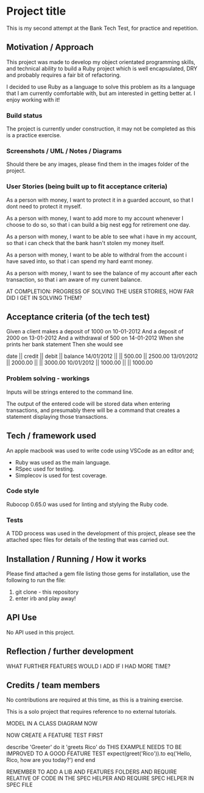 # Project title

This is my second attempt at the Bank Tech Test, for practice and repetition.

## Motivation / Approach

This project was made to develop my object orientated programming skills, and
technical ability to build a Ruby project which is well encapsulated, DRY and
probably requires a fair bit of refactoring.

I decided to use Ruby as a language to solve this problem as its a language that
I am currently comfortable with, but am interested in getting better at. I enjoy
working with it!

### Build status

The project is currently under construction, it may not be completed as this is
a practice exercise.

### Screenshots / UML / Notes / Diagrams

Should there be any images, please find them in the images folder of the project.

### User Stories (being built up to fit acceptance criteria)

As a person with money,
I want to protect it in a guarded account,
so that I dont need to protect it myself.

As a person with money,
I want to add more to my account whenever I choose to do so,
so that i can build a big nest egg for retirement one day.

As a person with money,
I want to be able to see what i have in my account,
so that i can check that the bank hasn't stolen my money itself.

As a person with money,
I want to be able to withdral from the account i have saved into,
so that i can spend my hard earnt money.

As a person with money,
I want to see the balance of my account after each transaction,
so that i am aware of my current balance.

AT COMPLETION: PROGRESS OF SOLVING THE USER STORIES, HOW FAR DID I GET IN SOLVING THEM?

## Acceptance criteria (of the tech test)

Given a client makes a deposit of 1000 on 10-01-2012
And a deposit of 2000 on 13-01-2012
And a withdrawal of 500 on 14-01-2012
When she prints her bank statement
Then she would see

date || credit || debit || balance
14/01/2012 || || 500.00 || 2500.00
13/01/2012 || 2000.00 || || 3000.00
10/01/2012 || 1000.00 || || 1000.00

### Problem solving - workings

Inputs will be strings entered to the command line.

The output of the entered code will be stored data when entering transactions,
and presumably there will be a command that creates a statement displaying those
transactions.

## Tech / framework used

An apple macbook was used to write code using VSCode as an editor and;

* Ruby was used as the main language.
* RSpec used for testing.
* Simplecov is used for test coverage.

### Code style

Rubocop 0.65.0 was used for linting and stylying the Ruby code.

### Tests

A TDD process was used in the development of this project, please see the
attached spec files for details of the testing that was carried out.

## Installation / Running / How it works

Please find attached a gem file listing those gems for installation, use the
following to run the file:

1) git clone - this repository
2) enter irb and play away!

## API Use

No API used in this project.

## Reflection / further development

WHAT FURTHER FEATURES WOULD I ADD IF I HAD MORE TIME?

## Credits / team members

No contributions are required at this time, as this is a training exercise.

This is a solo project that requires reference to no external tutorials.

MODEL IN A CLASS DIAGRAM NOW

NOW CREATE A FEATURE TEST FIRST

describe 'Greeter' do
  it 'greets Rico' do
    THIS EXAMPLE NEEDS TO BE IMPROVED TO A GOOD FEATURE TEST
    expect(greet('Rico')).to eq('Hello, Rico, how are you today?')
  end
end

REMEMBER TO ADD A LIB AND FEATURES FOLDERS
AND REQUIRE RELATIVE OF CODE IN THE SPEC HELPER
AND REQUIRE SPEC HELPER IN SPEC FILE
